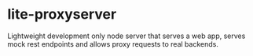 # lite-proxyserver
Lightweight development only node server that serves a web app, serves mock rest endpoints and allows proxy requests to real backends.
